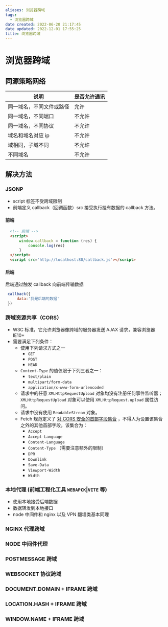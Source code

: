 ```yaml
---
aliases: 浏览器跨域
tags:
  - 浏览器跨域
date created: 2022-06-20 21:17:45
date updated: 2022-12-01 17:55:25
title: 浏览器跨域
---
```


# 浏览器跨域

## 同源策略网络

| 说明           | 是否允许通讯 |
| ------------ | ------ |
| 同一域名，不同文件或路径 | 允许     |
| 同一域名，不同端口    | 不允许    |
| 同一域名，不同协议    | 不允许    |
| 域名和域名对应 ip   | 不允许    |
| 域相同，子域不同     | 不允许    |
| 不同域名         | 不允许    |


## 解决方法

### JSONP

- script 标签不受跨域限制
- 前端定义 callback（回调函数）src 接受执行挂有数据的 callback 方法。

#### 前端

```html
  <!-- 前端 -->
  <script>
      window.callback = function (res) {
          console.log(res)
      }
  </script>
  <script src='http://localhost:80/callback.js'></script>
```

#### 后端

后端通过触发 callback 向前端传输数据

```javascript
 callback({
     data:'我是后端的数据'
 })
```

### 跨域资源共享（CORS）

- W3C 标准，它允许浏览器像跨域的服务器发送 AJAX 请求，兼容浏览器 IE10+
- 需要满足下列条件：
  - 使用下列请求方式之一
    - `GET`
    - `POST`
    - `HEAD`
  - `Content-Type` 的值仅限于下列三者之一：
    - `text/plain`
    - `multipart/form-data`
    - `application/x-www-form-urlencoded`
  - 请求中的任意 `XMLHttpRequestUpload` 对象均没有注册任何事件监听器；`XMLHttpRequestUpload` 对象可以使用 `XMLHttpRequest.upload` 属性访问。
  - 请求中没有使用 `ReadableStream` 对象。
  - Fetch 规范定义了 [对 CORS 安全的首部字段集合](https://fetch.spec.whatwg.org/[[cors-safelisted-request-header]]) ，不得人为设置该集合之外的其他首部字段。该集合为：
    - `Accept`
    - `Accept-Language`
    - `Content-Language`
    - `Content-Type` （需要注意额外的限制）
    - `DPR`
    - `Downlink`
    - `Save-Data`
    - `Viewport-Width`
    - `Width`

### 本地代理 (前端工程化工具 `WEBAPCK`|`VITE` 等)

- 使用本地接受后端数据
- 数据转发到本地接口
- node 中间件和 nginx 以及 VPN 翻墙类基本同理

### NGINX 代理跨域

### NODE 中间件代理

### POSTMESSAGE 跨域

### WEBSOCKET 协议跨域

### DOCUMENT.DOMAIN + IFRAME 跨域

### LOCATION.HASH + IFRAME 跨域

### WINDOW.NAME + IFRAME 跨域
